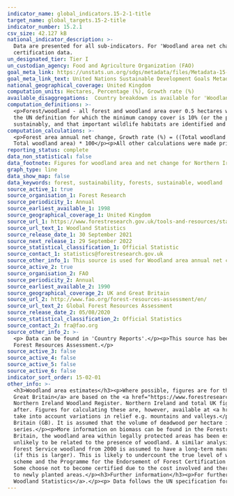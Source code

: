 ```yaml
---
indicator_name: global_indicators.15-2-1-title
target_name: global_targets.15-2-title
indicator_number: 15.2.1
csv_size: 42.127 kB
national_indicator_description: >-
  Data are presented for all sub-indicators. For 'Woodland area net change' and 'Woodland area under independently verified management certification schemes' numbers may differ to those on the UN data site due to differences in when data are updated, and differences in the handling of
  certification data.
un_designated_tier: Tier I
un_custodian_agency: Food and Agriculture Organization (FAO)
goal_meta_link: https://unstats.un.org/sdgs/metadata/files/Metadata-15-02-01.pdf 
goal_meta_link_text: United Nations Sustainable Development Goals Metadata (PDF 756 KB)
national_geographical_coverage: United Kingdom
computation_units: Hectares, Percentage (%), Growth rate (%)
available_disaggregations:  Country breakdown is available for 'Woodland area net change' and 'Woodland area under independently verified management certification schemes'.
computation_definitions: >-
  <p>Forest/woodland - all forest and woodland area over 0.5 hectares with a minimum of 20% canopy cover (25% in Northern Ireland) (or the potential to achieve it) and a minimum width of 20 metres, including areas of new planting, clearfell, windblow and restocked areas. This differs from
  the UN definition for which the minimum canopy cover is 10% (or the potential to achieve it).</p><p>Woodland certification - Woodland certification assesses management practices against agreed environmental standards. Certification requires that wood products are harvested legally and
  sustainably, and that important wildlife habitats are identified and are not negatively impacted by management. Woodland certification schemes promote good forest practice and are used to demonstrate that wood or wood products come from well-managed forests.</p>
computation_calculations: >-
  <p>Forest area annual net change, Growth rate (%) = ((Total woodland area in year n - Total woodland area in year n-1) / Total woodland area in year n-1) * 100</p><p>Percentage of woodland area under independently verified management certification schemes = (Certified woodland area /
  Total woodland area) * 100</p><p>All other calculations were made prior to data acquisition and further information on these can be found in 'Other information' below and in the links in the sources tab.</p>
reporting_status: complete
data_non_statistical: false
data_footnote: Figures for woodland area and net change for Northern Ireland and the UK are not shown prior to 2013 due to a change in methodology.
graph_type: line
data_show_map: false
data_keywords: forest, sustainability, forests, sustainable, woodland
source_active_1: true
source_organisation_1: Forest Research
source_periodicity_1: Annual
source_earliest_available_1: 1998
source_geographical_coverage_1: United Kingdom
source_url_1: https://www.forestresearch.gov.uk/tools-and-resources/statistics/statistics-by-topic/woodland-statistics/
source_url_text_1: Woodland Statistics
source_release_date_1: 30 September 2021
source_next_release_1: 29 September 2022
source_statistical_classification_1: Official Statistic 
source_contact_1: statistics@forestresearch.gov.uk
source_other_info_1: This source is used for Woodland area annual net change, and Woodland area under long-term management plan
source_active_2: true
source_organisation_2: FAO
source_periodicity_2: Annual
source_earliest_available_2: 1990
source_geographical_coverage_2: UK and Great Britain
source_url_2: http://www.fao.org/forest-resources-assessment/en/
source_url_text_2: Global Forest Resources Assessment
source_release_date_2: 05/08/2020
source_statistical_classification_2: Official Statistics
source_contact_2: fra@fao.org
source_other_info_2: >-
  <p> Data can be found in 'Country Reports'.</p><p>This source has been used for statistics on biomass, forest area with protected areas, and forest area with a long-term management plan.</p><p> These data are collected by FAO from Forest Research (see Source 1) as part of the Global
  Forest Resources Assessment.</p>
source_active_3: false
source_active_4: false
source_active_5: false
source_active_6: false
indicator_sort_order: 15-02-01
other_info: >-
  <h3>Woodland area estimates</h3><p>Where possible, figures are for the woodland area certified, rather than the land area certified.</p><p><a href="https://data.gov.uk/dataset/f316113c-acdf-445b-8576-2bd87e81bf17/national-forest-inventory-woodland-gb-2018">Woodland area estimates for
  Great Britain</a> are based on the <a href="https://www.forestresearch.gov.uk/tools-and-resources/national-forest-inventory/">National Forest Inventory (NFI) Woodland map</a>.</p><p>For Northern Ireland, following a change of methodology in 2012, woodland area estimates are based on the
  Northern Ireland Woodland Register. Northern Ireland and total UK figures for percentage of forest area with a long-term management plan, and forest area annual net change prior to 2013 are not shown here, as estimates before the change in methodology are not directly comparable to those
  after. Figures for calculating these are, however, available at <a href="https://www.forestresearch.gov.uk/tools-and-resources/statistics/statistics-by-topic/woodland-statistics/">Forest Research</a>.</p><p>The land area and forest area measurements used here are ‘flat’ as they do not
  take into account variations in relief e.g. mountains and valleys.</p><h3>Biomass stock</h3><p>Data for biomass stock are estimated using National Forest Inventory (NFI) estimates of 218 thousand oven dry tonnes for conifers, and 208 thousand oven dry tonnes for broadleaves in Great
  Britain (GB). It is assumed that the volume of deadwood per hectare is unchanged over time, and that all estimates per hectare for the UK are similar to GB levels. Growing stock estimates have been used to uprate GB biomass figures from the NFI report to UK figures and to derive a time
  series.</p><p>More information on biomass can be found in the Forestry Commission publication on <a href="https://www.forestresearch.gov.uk/publications/biomass-in-live-woodland-trees-in-britain/">Biomass in live woodland trees in Britain</a>.</p><h3>Protected areas</h3><p>For Great
  Britain, the woodland area within legally protected areas has been estimated by overlaying the National Forest Inventory woodland map with maps of designated areas. Geological Sites of Special Scientific Interest have been excluded from this analysis, as the designation in these cases is
  unlikely to be related to the presence of woodland. A similar analysis was undertaken by the Northern Ireland Forest Service for the Forest Resources Assessment 2015.</p><h3>Long-term management plans</h3><p>All Forestry England, Forestry and Land Scotland, Natural Resources Wales, and
  Forest Service woodland from 2000 is assumed to have a long-term management plan. For private sector woodland, the area of woodland with a long-term management plan has been estimated from data held in administrative systems for Grants & Regulations, or for areas of certified woodland
  (if this is larger). This is likely to undercount the true level of woodland with a long-term management plan.</p><h3>Independently verified management certification schemes</h3><p>Independently verified management certification schemes for the UK are the Forest Stewardship Council (FSC)
  scheme and the Programme for the Endorsement of Forest Certification (PEFC) scheme. Many woodlands are certified under both. Certified woodland areas are often used as an indicator of sustainable forest management, however, woodland that is not certified may also be sustainably managed.
  Some choose not to become certified due to the cost involved and there may be little incentive for woodland owners to get their woodlands certified if timber production is not a major objective.</p><p>New certificates may relate to existing woodland that was not previously certified, or
  to newly planted areas.</p><h3>Further information</h3><p>For further information on the methodology and quality of woodland area estimates please see the <a href="https://www.forestresearch.gov.uk/tools-and-resources/statistics/statistics-by-topic/woodland-statistics/">Forest Research
  Woodland Statistics</a>.</p><p> Data follows the UN specification for this indicator. This indicator has been identified in collaboration with topic experts.
---
```

